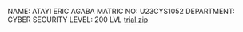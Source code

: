 NAME: ATAYI ERIC AGABA 
MATRIC NO: U23CYS1052
DEPARTMENT: CYBER SECURITY
LEVEL: 200 LVL
[trial.zip](https://github.com/user-attachments/files/18623016/trial.zip)
